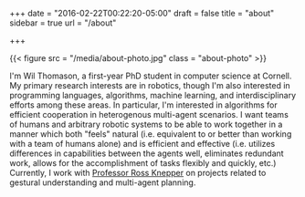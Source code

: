 +++
date = "2016-02-22T00:22:20-05:00"
draft = false
title = "about"
sidebar = true
url = "/about"

+++

{{< figure src = "/media/about-photo.jpg" class = "about-photo" >}}

I'm Wil Thomason, a first-year PhD student in computer science at Cornell.  My
primary research interests are in robotics, though I'm also interested in
programming languages, algorithms, machine learning, and interdisciplinary
efforts among these areas. In particular, I'm interested in algorithms for
efficient cooperation in heterogenous multi-agent scenarios. I want teams of
humans and arbitrary robotic systems to be able to work together in a manner
which both "feels" natural (i.e.  equivalent to or better than working with a
team of humans alone) and is efficient and effective (i.e. utilizes differences
in capabilities between the agents well, eliminates redundant work, allows for
the accomplishment of tasks flexibly and quickly, etc.) Currently, I work with
[Professor Ross Knepper][rak] on projects related to gestural understanding and
multi-agent planning.

[rak]: http://www.cs.cornell.edu/~rak/

